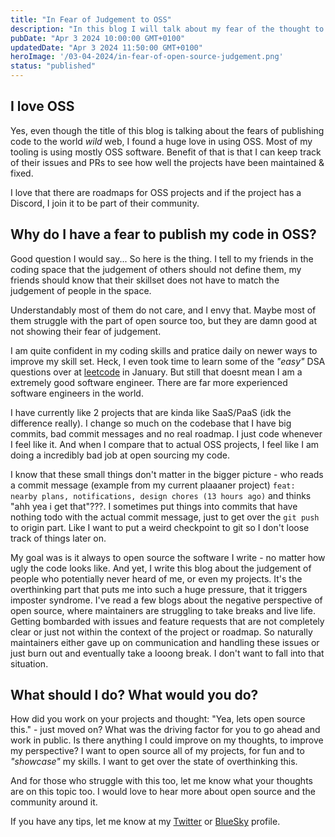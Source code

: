 ```yaml
---
title: "In Fear of Judgement to OSS"
description: "In this blog I will talk about my fear of the thought to open source my projects"
pubDate: "Apr 3 2024 10:00:00 GMT+0100"
updatedDate: "Apr 3 2024 11:50:00 GMT+0100"
heroImage: '/03-04-2024/in-fear-of-open-source-judgement.png'
status: "published"
---
```


## I love OSS

Yes, even though the title of this blog is talking about the fears of publishing code to the world _wild_ web, I found a huge love in using OSS. Most of my tooling is using mostly OSS software. Benefit of that is that I can keep track of their issues and PRs to see how well the projects have been maintained & fixed.

I love that there are roadmaps for OSS projects and if the project has a Discord, I join it to be part of their community.

## Why do I have a fear to publish my code in OSS?

Good question I would say... So here is the thing. I tell to my friends in the coding space that the judgement of others should not define them, my friends should know that their skillset does not have to match the judgement of people in the space.

Understandably most of them do not care, and I envy that. Maybe most of them struggle with the part of open source too, but they are damn good at not showing their fear of judgement.

I am quite confident in my coding skills and pratice daily on newer ways to improve my skill set. Heck, I even took time to learn some of the _"easy"_ DSA questions over at [leetcode](https://leetcode.com/OetziOfficial) in January. But still that doesnt mean I am a extremely good software engineer. There are far more experienced software engineers in the world.

I have currently like 2 projects that are kinda like SaaS/PaaS (idk the difference really). I change so much on the codebase that I have big commits, bad commit messages and no real roadmap. I just code whenever I feel like it. And when I compare that to actual OSS projects, I feel like I am doing a incredibly bad job at open sourcing my code.

I know that these small things don't matter in the bigger picture - who reads a commit message (example from my current plaaaner project) `feat: nearby plans, notifications, design chores (13 hours ago)` and thinks "ahh yea i get that"???. I sometimes put things into commits that have nothing todo with the actual commit message, just to get over the `git push` to origin part. Like I want to put a weird checkpoint to git so I don't loose track of things later on.

My goal was is it always to open source the software I write - no matter how ugly the code looks like. And yet, I write this blog about the judgement of people who potentially never heard of me, or even my projects. It's the overthinking part that puts me into such a huge pressure, that it triggers imposter syndrome. I've read a few blogs about the negative perspective of open source, where maintainers are struggling to take breaks and live life. Getting bombarded with issues and feature requests that are not completely clear or just not within the context of the project or roadmap. So naturally maintainers either gave up on communication and handling these issues or just burn out and eventually take a looong break. I don't want to fall into that situation.

## What should I do? What would you do?

How did you work on your projects and thought: "Yea, lets open source this." - just moved on? What was the driving factor for you to go ahead and work in public. Is there anything I could improve on my thoughts, to improve my perspective? I want to open source all of my projects, for fun and to _"showcase"_ my skills. I want to get over the state of overthinking this.

And for those who struggle with this too, let me know what your thoughts are on this topic too. I would love to hear more about open source and the community around it.

If you have any tips, let me know at my [Twitter](https://twitter.com/oezguerisbert) or [BlueSky](https://bsky.app/profile/oetzi.bsky.social) profile.
